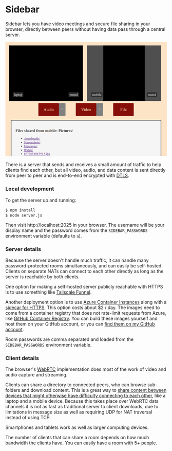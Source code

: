 # Sidebar

Sidebar lets you have video meetings and secure file sharing in your browser, directly between peers without having data pass through a central server.

![screenshot showing video and file sharing](screenshot.png "screenshot of video and file sharing")

There is a server that sends and receives a small amount of traffic to help clients find each other, but all video, audio, and data content is sent directly from peer to peer and is end-to-end encrypted with [DTLS](https://en.wikipedia.org/wiki/Datagram_Transport_Layer_Security).

### Local development

To get the server up and running:

```shell
$ npm install
$ node server.js
```

Then visit http://localhost:2025 in your browser. The username will be your display name and the password comes from the `SIDEBAR_PASSWORDS` environment variable (defaults to `a`).

### Server details

Because the server doesn't handle much traffic, it can handle many password-protected rooms simultaneously, and can easily be self-hosted. Clients on separate NATs can connect to each other directly as long as the server is reachable by both clients.

One option for making a self-hosted server publicly reachable with HTTPS is to use something like [Tailscale Funnel](https://tailscale.com/kb/1223/funnel).

Another deployment option is to use [Azure Container Instances](https://learn.microsoft.com/en-us/azure/container-instances/container-instances-quickstart) along with a [sidecar for HTTPS](https://learn.microsoft.com/en-us/azure/container-instances/container-instances-container-group-automatic-ssl). This option costs about $2 / day. The images need to come from a container registry that does not rate-limit requests from Azure, like [GitHub Container Registry](https://docs.github.com/en/packages/working-with-a-github-packages-registry/working-with-the-container-registry). You can build these images yourself and host them on your GitHub account, or you can [find them on my GitHub account](https://github.com/steiza?tab=packages&visibility=public).

Room passwords are comma separated and loaded from the `SIDEBAR_PASSWORDS` environment variable.

### Client details

The browser's [WebRTC](https://webrtc.org/) implementation does most of the work of video and audio capture and streaming.

Clients can share a directory to connected peers, who can browse sub-folders and download content. This is a great way to [share content between devices that might otherwise have difficulty connecting to each other](https://xkcd.com/949/), like a laptop and a mobile device. Because this takes place over WebRTC data channels it is not as fast as traditional server to client downloads, due to limitations in message size as well as requiring UDP for NAT traversal instead of using TCP.

Smartphones and tablets work as well as larger computing devices.

The number of clients that can share a room depends on how much bandwidth the clients have. You can easily have a room with 5+ people.